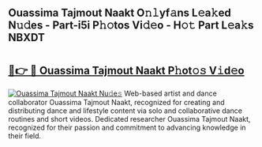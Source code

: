## Ouassima Tajmout Naakt O𝚗𝚕yf𝚊ns L𝚎a𝚔ed N𝚞𝚍es - Part-i5i P𝚑𝚘tos Vi𝚍𝚎o - H𝚘𝚝 Part L𝚎a𝚔s NBXDT

# <h2><a href="http://kfehzt5.oniu.top/?m=Ouassima+Tajmout+Naakt">🔗👉 🔴 Ouassima Tajmout Naakt P𝚑ot𝚘𝚜 V𝚒d𝚎o</a></h2>

[![Ouassima Tajmout Naakt Nu𝚍e𝚜](https://i.imgur.com/0qMVB7G.gif)](http://kfehzt5.oniu.top/?m=Ouassima+Tajmout+Naakt)
Web-based artist and dance collaborator Ouassima Tajmout Naakt, recognized for creating and distributing dance and lifestyle content via solo and collaborative dance routines and short videos. Dedicated researcher Ouassima Tajmout Naakt, recognized for their passion and commitment to advancing knowledge in their field.  
